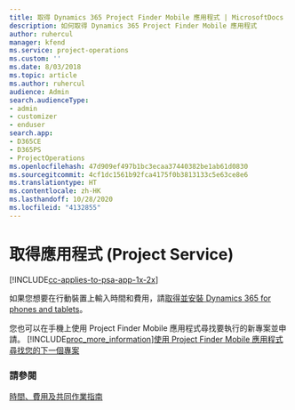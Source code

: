 ```yaml
---
title: 取得 Dynamics 365 Project Finder Mobile 應用程式 | MicrosoftDocs
description: 如何取得 Dynamics 365 Project Finder Mobile 應用程式
author: ruhercul
manager: kfend
ms.service: project-operations
ms.custom: ''
ms.date: 8/03/2018
ms.topic: article
ms.author: ruhercul
audience: Admin
search.audienceType:
- admin
- customizer
- enduser
search.app:
- D365CE
- D365PS
- ProjectOperations
ms.openlocfilehash: 47d909ef497b1bc3ecaa37440382be1ab61d0830
ms.sourcegitcommit: 4cf1dc1561b92fca4175f0b3813133c5e63ce8e6
ms.translationtype: HT
ms.contentlocale: zh-HK
ms.lasthandoff: 10/28/2020
ms.locfileid: "4132855"
---
```

# <a name="get-the-apps-project-service"></a>取得應用程式 (Project Service)

[!INCLUDE[cc-applies-to-psa-app-1x-2x](../includes/cc-applies-to-psa-app-1x-2x.md)]

如果您想要在行動裝置上輸入時間和費用，請[取得並安裝 Dynamics 365 for phones and tablets](https://docs.microsoft.com/dynamics365/mobile-app/dynamics-365-phones-tablets-users-guide)。  
  
 您也可以在手機上使用 Project Finder Mobile 應用程式尋找要執行的新專案並申請。 [!INCLUDE[proc_more_information](../includes/proc-more-information.md)][使用 Project Finder Mobile 應用程式尋找您的下一個專案](../psa/find-next-project-finder-mobile-app.md) 
  
### <a name="see-also"></a>請參閱  
 [時間、費用及共同作業指南](../psa/time-expense-collaboration-guide.md)
